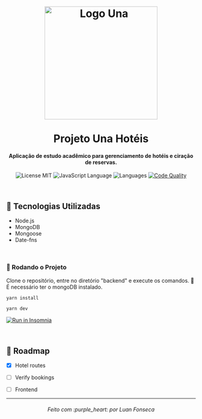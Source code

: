 <h1 align="center">
  <img alt="Logo Una" width="300" src="https://soualuno.una.br/wp-content/uploads/2018/08/Una-01.png" />   
  <br><br>
  Projeto Una Hotéis
</h1>

<h4 align="center">
  Aplicação de estudo acadêmico para gerenciamento de hotéis e ciração de reservas.
</h4>

<p align="center">
  <img alt="License MIT" src="https://img.shields.io/badge/license-MIT-green">
  
  <img alt="JavaScript Language" src="https://img.shields.io/badge/javascript-100%25-yellow">
  
  <img alt="Languages" src="https://img.shields.io/badge/languages-1-blue">
  
  <a href="https://app.codacy.com/manual/luanfonsecap/projeto-hotel/dashboard">
    <img alt="Code Quality" src="https://api.codacy.com/project/badge/Grade/5a59e8572f0f4199983ecf43746f58f2?isInternal=true">
  </a>
</p>

<br>

## :rocket: Tecnologias Utilizadas

- Node.js
- MongoDB
- Mongoose
- Date-fns

<br>

### :dvd: Rodando o Projeto

Clone o repositório, entre no diretório "backend" e execute os comandos.
:loudspeaker: É necessário ter o mongoDB instalado.
```javascript
yarn install 

yarn dev 
```

<a href="https://insomnia.rest/run/?label=Projeto%20Hotel&uri=https%3A%2F%2Fraw.githubusercontent.com%2Fluanfonsecap%2Fprojeto-hotel%2Fmaster%2Fprojeto-hotel-insomnia.json" target="_blank"><img src="https://insomnia.rest/images/run.svg" alt="Run in Insomnia"></a>

<br>

## :truck: Roadmap

- [X] Hotel routes
- [ ] Verify bookings
- [ ] Frontend


---
<h6 align="center">
	Feito com :purple_heart: por Luan Fonseca
</h6>
